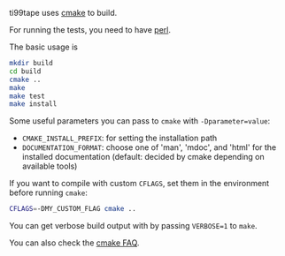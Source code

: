 ti99tape uses [cmake](https://cmake.org) to build.

For running the tests, you need to have [perl](https://www.perl.org).

The basic usage is
```sh
mkdir build
cd build
cmake ..
make
make test
make install
```

Some useful parameters you can pass to `cmake` with `-Dparameter=value`:

- `CMAKE_INSTALL_PREFIX`: for setting the installation path
- `DOCUMENTATION_FORMAT`: choose one of 'man', 'mdoc', and 'html' for
  the installed documentation (default: decided by cmake depending on
  available tools)
  
If you want to compile with custom `CFLAGS`, set them in the environment
before running `cmake`:
```sh
CFLAGS=-DMY_CUSTOM_FLAG cmake ..
```

You can get verbose build output with by passing `VERBOSE=1` to
`make`.

You can also check the [cmake FAQ](https://cmake.org/Wiki/CMake_FAQ).
